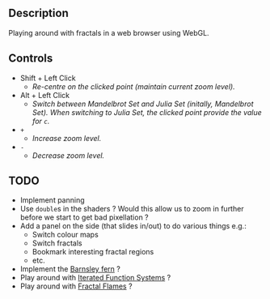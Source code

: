 
## Description

Playing around with fractals in a web browser using WebGL.

## Controls

* Shift + Left Click
    * <i>Re-centre on the clicked point (maintain current zoom level).</i>
* Alt + Left Click
    * <i>Switch between Mandelbrot Set and Julia Set (initally, Mandelbrot Set). When switching to Julia Set, the clicked point provide the value for `c`.</i>
* `+`
    * <i>Increase zoom level.</i>
* `-`
    * <i>Decrease zoom level.</i>

## TODO

* Implement panning
* Use `double`s in the shaders ? Would this allow us to zoom in further before we start to get bad pixellation ?
* Add a panel on the side (that slides in/out) to do various things e.g.:
    * Switch colour maps
    * Switch fractals
    * Bookmark interesting fractal regions
    * etc.
* Implement the [Barnsley fern](https://en.wikipedia.org/wiki/Barnsley_fern) ?
* Play around with [Iterated Function Systems](https://en.wikipedia.org/wiki/Iterated_function_system) ?
* Play around with [Fractal Flames](https://en.wikipedia.org/wiki/Fractal_flame) ?
